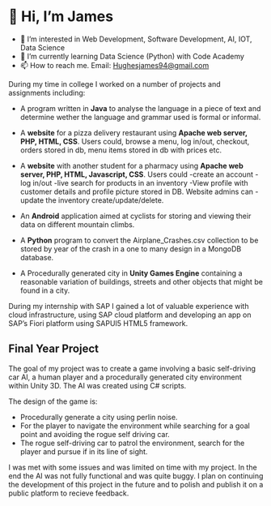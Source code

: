 # 👋 Hi, I’m James
- 👀 I’m interested in Web Development, Software Development, AI, IOT, Data Science
- 🌱 I’m currently learning Data Science (Python) with Code Academy
- 📫 How to reach me. Email: Hughesjames94@gmail.com

During my time in college I worked on a number of projects and assignments including: 

- A program written in **Java** to analyse the language in a piece of text and determine wether the language and grammar used is formal or informal. 

- A **website** for a pizza delivery restaurant using **Apache web server, PHP, HTML, CSS**. Users could, browse a menu, log in/out, checkout, orders stored in db, menu items stored in db with prices etc. 

- A **website** with another student for a pharmacy using **Apache web server, PHP, HTML, Javascript, CSS**. Users could -create an account -log in/out -live search for products in an inventory -View profile with customer details and profile picture stored in DB. Website admins can -update the inventory create/update/delete.

- An **Android** application aimed at cyclists for storing and viewing their data on different mountain climbs.

- A **Python** program to convert the Airplane_Crashes.csv collection to be stored by year of the crash in a one to many design in a MongoDB database.

- A Procedurally generated city in **Unity Games Engine** containing a reasonable variation of buildings, streets and other objects that might be found in a city.

During my internship with SAP I gained a lot of valuable experience with cloud infrastructure, using SAP cloud platform and developing an app on SAP’s Fiori platform using SAPUI5 HTML5 framework. 

## Final Year Project
The goal of my project was to create a game involving a basic self-driving car AI, a human player and a procedurally generated city environment within Unity 3D. The AI was created using C# scripts. 
 
The design of the game is:
- Procedurally generate a city using perlin noise.
- For the player to navigate the environment while searching for a goal point and avoiding the rogue self driving car.
- The rogue self-driving car to patrol the environment, search for the player and pursue if in its line of sight.

I was met with some issues and was limited on time with my project. In the end the AI was not fully functional and was quite buggy. I plan on continuing the development of this project in the future and to polish and publish it on a public platform to recieve feedback.

